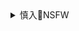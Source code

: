 <details><summary>慎入🔞NSFW</summary>

Not Safe For Work
![](https://upload.wikimedia.org/wikipedia/commons/thumb/d/d3/Biohazard_Symbol_Specification.png/210px-Biohazard_Symbol_Specification.png)

<details><summary><b>风险自理Use At Your Own Risk🈲</summary>

### 动感小站] 动感之星 No.150 小君 - 大尺度布条诱惑
https://www.meitulu.com/item/5975.html
![](https://img.gzhuibei.com/images/img/5975/1.jpg)
![](https://img.gzhuibei.com/images/img/5975/2.jpg)
![](https://img.gzhuibei.com/images/img/5975/3.jpg)
![](https://img.gzhuibei.com/images/img/5975/4.jpg)
![](https://img.gzhuibei.com/images/img/5975/5.jpg)
![](https://img.gzhuibei.com/images/img/5975/6.jpg)
![](https://img.gzhuibei.com/images/img/5975/7.jpg)
![](https://img.gzhuibei.com/images/img/5975/8.jpg)
![](https://img.gzhuibei.com/images/img/5975/9.jpg)
![](https://img.gzhuibei.com/images/img/5975/10.jpg)
![](https://img.gzhuibei.com/images/img/5975/11.jpg)
![](https://img.gzhuibei.com/images/img/5975/12.jpg)
![](https://img.gzhuibei.com/images/img/5975/13.jpg)
![](https://img.gzhuibei.com/images/img/5975/14.jpg)
![](https://img.gzhuibei.com/images/img/5975/15.jpg)
![](https://img.gzhuibei.com/images/img/5975/16.jpg)
![](https://img.gzhuibei.com/images/img/5975/17.jpg)
![](https://img.gzhuibei.com/images/img/5975/18.jpg)
![](https://img.gzhuibei.com/images/img/5975/19.jpg)
![](https://img.gzhuibei.com/images/img/5975/20.jpg)
![](https://img.gzhuibei.com/images/img/5975/21.jpg)
![](https://img.gzhuibei.com/images/img/5975/22.jpg)
![](https://img.gzhuibei.com/images/img/5975/23.jpg)
![](https://img.gzhuibei.com/images/img/5975/24.jpg)
![](https://img.gzhuibei.com/images/img/5975/25.jpg)
![](https://img.gzhuibei.com/images/img/5975/26.jpg)
![](https://img.gzhuibei.com/images/img/5975/27.jpg)
![](https://img.gzhuibei.com/images/img/5975/28.jpg)
![](https://img.gzhuibei.com/images/img/5975/29.jpg)
![](https://img.gzhuibei.com/images/img/5975/30.jpg)
![](https://img.gzhuibei.com/images/img/5975/31.jpg)
![](https://img.gzhuibei.com/images/img/5975/32.jpg)
![](https://img.gzhuibei.com/images/img/5975/33.jpg)
![](https://img.gzhuibei.com/images/img/5975/34.jpg)
![](https://img.gzhuibei.com/images/img/5975/35.jpg)
![](https://img.gzhuibei.com/images/img/5975/36.jpg)
![](https://img.gzhuibei.com/images/img/5975/37.jpg)
![](https://img.gzhuibei.com/images/img/5975/38.jpg)
![](https://img.gzhuibei.com/images/img/5975/39.jpg)
![](https://img.gzhuibei.com/images/img/5975/40.jpg)
![](https://img.gzhuibei.com/images/img/5975/41.jpg)
![](https://img.gzhuibei.com/images/img/5975/42.jpg)
![](https://img.gzhuibei.com/images/img/5975/43.jpg)
![](https://img.gzhuibei.com/images/img/5975/44.jpg)
![](https://img.gzhuibei.com/images/img/5975/45.jpg)
![](https://img.gzhuibei.com/images/img/5975/46.jpg)
![](https://img.gzhuibei.com/images/img/5975/47.jpg)
![](https://img.gzhuibei.com/images/img/5975/48.jpg)
![](https://img.gzhuibei.com/images/img/5975/49.jpg)
![](https://img.gzhuibei.com/images/img/5975/50.jpg)
![](https://img.gzhuibei.com/images/img/5975/51.jpg)
![](https://img.gzhuibei.com/images/img/5975/52.jpg)
![](https://img.gzhuibei.com/images/img/5975/53.jpg)
![](https://img.gzhuibei.com/images/img/5975/54.jpg)
![](https://img.gzhuibei.com/images/img/5975/55.jpg)

### 动感小站] 动感之星 No.161 小君 - 粉色蕾丝情趣内衣 套图
https://www.meitulu.com/item/5986.html
![](https://img.gzhuibei.com/images/img/5986/2.jpg)

### 动感小站] 动感之星 No.155 小君 - 透视装眼镜娘
https://www.meitulu.com/item/5980.html
![](https://img.gzhuibei.com/images/img/5980/2.jpg)

### 动感小站] 动感之星 No.145 小君 - 连体丝袜网衣 套图
https://www.meitulu.com/item/5970.html
![](https://img.gzhuibei.com/images/img/5970/1.jpg)
![](https://img.gzhuibei.com/images/img/5970/4.jpg)

</details>
</details>
